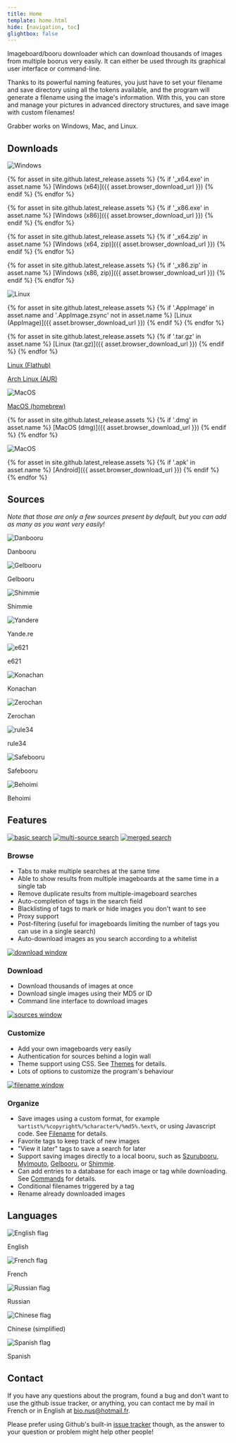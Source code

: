 ```yaml
---
title: Home
template: home.html
hide: [navigation, toc]
glightbox: false
---
```



Imageboard/booru downloader which can download thousands of images from multiple boorus very easily. It can either be used through its graphical user interface or command-line.

Thanks to its powerful naming features, you just have to set your filename and save directory using all the tokens available, and the program will generate a filename using the image's information. With this, you can store and manage your pictures in advanced directory structures, and save image with custom filenames!

Grabber works on Windows, Mac, and Linux.



## Downloads

<div class="downloads" markdown="1">

<div class="download" markdown="1">

![Windows](assets/img/downloads/windows.png)

{% for asset in site.github.latest_release.assets %}
{% if '_x64.exe' in asset.name %}
[Windows (x64)]({{ asset.browser_download_url }})
{% endif %}
{% endfor %}

{% for asset in site.github.latest_release.assets %}
{% if '_x86.exe' in asset.name %}
[Windows (x86)]({{ asset.browser_download_url }})
{% endif %}
{% endfor %}

{% for asset in site.github.latest_release.assets %}
{% if '_x64.zip' in asset.name %}
[Windows (x64, zip)]({{ asset.browser_download_url }})
{% endif %}
{% endfor %}

{% for asset in site.github.latest_release.assets %}
{% if '_x86.zip' in asset.name %}
[Windows (x86, zip)]({{ asset.browser_download_url }})
{% endif %}
{% endfor %}
</div>

<div class="download" markdown="1">

![Linux](assets/img/downloads/linux.png)

{% for asset in site.github.latest_release.assets %}
{% if '.AppImage' in asset.name and '.AppImage.zsync' not in asset.name %}
[Linux (AppImage)]({{ asset.browser_download_url }})
{% endif %}
{% endfor %}

{% for asset in site.github.latest_release.assets %}
{% if '.tar.gz' in asset.name %}
[Linux (tar.gz)]({{ asset.browser_download_url }})
{% endif %}
{% endfor %}

[Linux (Flathub)](https://flathub.org/apps/details/org.bionus.Grabber)

[Arch Linux (AUR)](docs/install/linux.md#via-the-aur-arch-linux)
</div>

<div class="download" markdown="1">

![MacOS](assets/img/downloads/macos.png)

[MacOS (homebrew)](docs/install/macos.md#via-homebrew)

{% for asset in site.github.latest_release.assets %}
{% if '.dmg' in asset.name %}
[MacOS (dmg)]({{ asset.browser_download_url }})
{% endif %}
{% endfor %}
</div>

<div class="download" markdown="1">

![MacOS](assets/img/downloads/android.png)

{% for asset in site.github.latest_release.assets %}
{% if '.apk' in asset.name %}
[Android]({{ asset.browser_download_url }})
{% endif %}
{% endfor %}
</div>

</div>



## Sources

<div class="sources" markdown="1">
<i>Note that those are only a few sources present by default, but you can add as many as you want very easily!</i>

<div class="source" markdown="1">

![Danbooru](assets/img/sources/danbooru.png)

Danbooru
</div>

<div class="source" markdown="1">

![Gelbooru](assets/img/sources/gelbooru.png)

Gelbooru
</div>

<div class="source" markdown="1">

![Shimmie](assets/img/sources/shimmie.png)

Shimmie
</div>

<div class="source" markdown="1">

![Yandere](assets/img/sources/yandere.png)

Yande.re
</div>

<div class="source" markdown="1">

![e621](assets/img/sources/e621.png)

e621
</div>

<div class="source" markdown="1">

![Konachan](assets/img/sources/konachan.png)

Konachan
</div>

<div class="source" markdown="1">

![Zerochan](assets/img/sources/zerochan.png)

Zerochan
</div>

<div class="source" markdown="1">

![rule34](assets/img/sources/rule34.png)

rule34
</div>

<div class="source" markdown="1">

![Safebooru](assets/img/sources/safebooru.png)

Safebooru
</div>

<div class="source" markdown="1">

![Behoimi](assets/img/sources/behoimi.png)

Behoimi
</div>
</div>



## Features

<div class="features" markdown="1">
<div class="feature" markdown="1">

[![basic search](assets/img/screenshots/search-basic-thumb.png)](assets/img/screenshots/search-basic.png "You can use Grabber's interface to search the same way as you would on the website directly.")
[![multi-source search](assets/img/screenshots/search-multiple-thumb.png)](assets/img/screenshots/search-multiple.png "You can search from as many sources as you want at the same time.")
[![merged search](assets/img/screenshots/search-merged-thumb.png)](assets/img/screenshots/search-merged.png "If you don't want to see the same images on different sources, you can easily merge results to remove all duplicates.")

### Browse

* Tabs to make multiple searches at the same time
* Able to show results from multiple imageboards at the same time in a single tab
* Remove duplicate results from multiple-imageboard searches
* Auto-completion of tags in the search field
* Blacklisting of tags to mark or hide images you don't want to see
* Proxy support
* Post-filtering (useful for imageboards limiting the number of tags you can use in a single search)
* Auto-download images as you search according to a whitelist

</div>

<div class="feature" markdown="1">

[![download window](assets/img/screenshots/download-thumb.png)](assets/img/screenshots/download.png "If you feel like downloading all results of a given search, it just takes a few clicks to start a download! Then you can just wait for the images to download.")

### Download

* Download thousands of images at once
* Download single images using their MD5 or ID
* Command line interface to download images

</div>

<div class="feature" markdown="1">

[![sources window](assets/img/screenshots/sources-thumb.png)](assets/img/screenshots/sources.png "Adding a new source is as easy as copying and pasting its URL.")

### Customize

* Add your own imageboards very easily
* Authentication for sources behind a login wall
* Theme support using CSS. See [Themes](docs/plugins/theme.md) for details.
* Lots of options to customize the program's behaviour

</div>

<div class="feature" markdown="1">

[![filename window](assets/img/screenshots/filename-thumb.png)](assets/img/screenshots/filename.png "Download your images where you want, in any directory structure you want, with the filename you want. All of the image's metadata is available for you to use as tokens in the filename.")

### Organize

* Save images using a custom format, for example `%artist%/%copyright%/%character%/%md5%.%ext%`, or using Javascript code. See [Filename](docs/filename.md) for details.
* Favorite tags to keep track of new images
* "View it later" tags to save a search for later
* Support saving images directly to a local booru, such as [Szurubooru](docs/commands/szurubooru.md), [MyImouto](docs/commands/my-imouto.md), [Gelbooru](docs/commands/gelbooru.md), or [Shimmie](docs/commands/shimmie.md).
* Can add entries to a database for each image or tag while downloading. See [Commands](docs/commands/index.md) for details.
* Conditional filenames triggered by a tag
* Rename already downloaded images

</div>
</div>



## Languages

<div class="flags" markdown="1">
<div class="flag" markdown="1">

![English flag](assets/img/flags/en.png)

English
</div>

<div class="flag" markdown="1">

![French flag](assets/img/flags/fr.png)

French
</div>

<div class="flag" markdown="1">

![Russian flag](assets/img/flags/ru.png)

Russian
</div>

<div class="flag" markdown="1">

![Chinese flag](assets/img/flags/cn.png)

Chinese (simplified)
</div>

<div class="flag" markdown="1">

![Spanish flag](assets/img/flags/sp.png)

Spanish
</div>
</div>



## Contact

If you have any questions about the program, found a bug and don't want to use the github issue tracker, or anything, you can contact me by mail in French or in English at [bio.nus@hotmail.fr](mailto:bio.nus@hotmail.fr).

Please prefer using Github's built-in [issue tracker](https://github.com/Bionus/imgbrd-grabber/issues) though, as the answer to your question or problem might help other people!